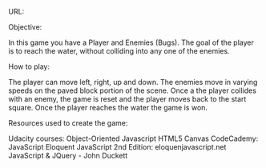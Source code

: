 
URL:

Objective: 

In this game you have a Player and Enemies (Bugs). The goal of the player is to reach the water, without colliding into any one of the enemies. 

How to play:

The player can move left, right, up and down. The enemies move in varying speeds on the paved block portion of the scene. Once a the player collides with an enemy, the game is reset and the player moves back to the start square. Once the player reaches the water the game is won.

Resources used to create the game: 

Udacity courses: Object-Oriented Javascript HTML5 Canvas 
CodeCademy: JavaScript
Eloquent JavaScript 2nd Edition: eloquenjavascript.net
JavaScript & JQuery - John Duckett

